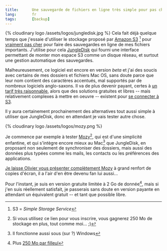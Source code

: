 ```yaml
---
title:      Une sauvegarde de fichiers en ligne très simple pour pas cher
lang:       fr
tags:       [backup]
---
```


{% cloudinary logo /assets/logos/jungledisk.jpg %}
Cela fait déjà quelque temps que j'essaie d'utiliser le stockage proposé par [Amazon S3](http://www.amazon.com/S3-AWS-home-page-Money/b/ref=sc_fe_l_2/104-0339411-7512773?ie=UTF8&node=16427261&no=3435361&me=A36L942TSJ2AJA) [^s3] pour [vraiment pas cher](http://www.amazon.com/gp/browse.html?node=16427271&no=16427261#as11) pour faire des sauvegardes en ligne de mes fichiers importants. J'utilise pour cela [JungleDisk](http://www.jungledisk.com/) qui fourni une interface permettant de monter mon espace S3 comme un disque réseau, et surtout une gestion automatique des sauvegardes.

[^s3]: S3 = *Simple Storage Service*

Malheureusement, ce logiciel est encore en version *beta* et j'ai des soucis avec certains de mes dossiers et fichiers Mac OS, sans doute parce que leur nom contient des caractères accentués, mal supportés par de nombreux logiciels anglo-saxons. Il va de plus devenir payant, certes à [un tarif très raisonnable](http://blog.jungledisk.com/2007/02/02/pricingplans), alors que des solutions gratuites et libres -- mais relativement complexes à mettre en oeuvre -- existent pour [se connecter à S3](http://blog.eberly.org/2006/10/09/how-automate-your-backup-to-amazon-s3-using-s3sync/).

Il y aura certainement prochainement des alternatives tout aussi simple à utiliser que JungleDisk, donc en attendant je vais tester autre chose.

{% cloudinary logo /assets/logos/mozy.png %}

Je commence par exemple à tester [Mozy](https://mozy.com/?ref=VH5M5G)[^mozy], qui est d'une simplicité enfantine, et qui s'intègre encore mieux au Mac[^windows] que JungleDisk, en proposant non seulement de synchroniser des dossiers, mais aussi des données plus typées comme les mails, les contacts ou les préférences des applications.

[Je laisse Olivier vous présenter complètement Mozy](http://www.glagla.org/blog/index.php/2007/05/05/178-mozy-j-ai-teste-pour-vous) à grand renfort de copies d'écran, il a l'air d'en être devenu fan lui aussi...

Pour l'instant, je suis en version gratuite limitée à 2 Go de donnée[^bonus], mais si j'en suis réellement satisfait, je passerais sans doute en version payante en attendant un équivalent gratuit -- et tant que possible libre.


[^mozy]: Si vous utilisez ce lien pour vous inscrire, vous gagnerez 250 Mo de stockage en plus, tout comme moi... ;)

[^windows]: Il fonctionne aussi sous (sur ?) Windows

[^bonus]: Plus [250 Mo par filleul](https://mozy.com/?ref=VH5M5G)
